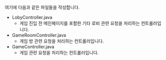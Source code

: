 여기에 다음과 같은 파일들을 작성합니다.
- LobyController.java
    - 게임 진입 전 메인페이지를 포함한 기타 로비 관련 요청을 처리하는 컨트롤러입니다.
- GameRoomController.java
    - 게임 방 관련 요청을 처리하는 컨트롤러입니다.
- GameController.java
    - 게임 관련 요청을 처리하는 컨트롤러입니다.